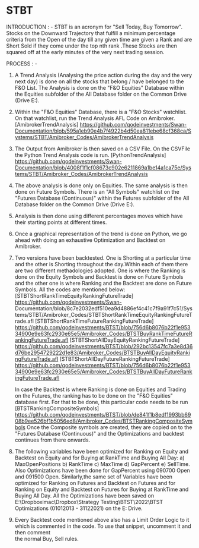 
# STBT

INTRODUCTION : -
   STBT is an acronym for "Sell Today, Buy Tomorrow". Stocks on the Downward Trajectory that fulfill a minimum percentage criteria from the Open of the day 
   till any given time are given a Rank and are Short Sold if they come under the top nth rank .These Stocks are then squared off at the early minutes of 
   the very next trading session.


PROCESS : -
1) A Trend Analysis (Analysing the price action during the day and the very next day) is done on all the stocks that belong / have belonged to the F&O List.
    The Analysis is done on the "F&O Equities" Database within the Equities subfolder of the All Database folder on the Common Drive (Drive E:).
   
2) Within the "F&O Equities" Database, there is a "F&O Stocks" watchlist. On that watchlist, run the Trend Analysis AFL Code on Amibroker.
   [AmibrokerTrendAnalysis]
   https://github.com/qodeinvestments/Swan-Documentation/blob/595a1eb90e4b7f4922b4d50ea811ebe68cf368ca/Systems/STBT/Amibroker_Codes/AmibrokerTrendAnalysis
      
3) The Output from Amibroker is then saved on a CSV File. On the CSVFile the Python Trend Analysis code is run.
   [PythonTrendAnalysis]
   https://github.com/qodeinvestments/Swan-Documentation/blob/4008f1f1cf08673c902e6211869a1be14a1ca75e/Systems/STBT/Amibroker_Codes/AmibrokerTrendAnalysis

4) The above analysis is done only on Equities. The same analysis is then done on Future Symbols. There is an "All Symbols" watchlist on the 
   "Futures Database (Continuous)" within the Futures subfolder of the All Database folder on the Common Drive (Drive E:). 

5) Analysis is then done using different percentages moves which have their starting points at different times.

6) Once a graphical representation of the trend is done on Python, we go ahead with doing an exhaustive Optimization and Backtest on Amibroker.

7) Two versions have been backtested. One is Shorting at a particular time and the other is Shorting throughout the day.Within each of them there are two
   different methadologies adopted. One is where the Ranking is done on the Equity Symbols and Backtest is done on Future Symbols and the other one is 
   where Ranking and the Backtest are done on Future Symbols.
   All the codes are mentioned below: 
   [STBTShortRankTimeEquityRankingFutureTrade] 
   https://github.com/qodeinvestments/Swan-           
   Documentation/blob/8c7e2032edf510ea9d4886ef4c41c7f9a91f7c51/Systems/STBT/Amibroker_Codes/STBTShortRankTimeEquityRankingFutureTrade.afl
   [STBTShortRankTimeFutureRankingFutureTrade]
   https://github.com/qodeinvestments/BTST/blob/756d6b8076b22f1e95334900e9e63fc2930e65e5/Amibroker_Codes/BTSTBuyRankTimeFutureRankingFutureTrade.afl
   [STBTShortAllDayEquityRankingFutureTrade]
   https://github.com/qodeinvestments/BTST/blob/292bc13547fc7a3e8d36d76be2954729222d1e83/Amibroker_Codes/BTSTBuyAllDayEquityRankingFutureTrade.afl
   [STBTShortAllDayFutureRankingFutureTrade]
   https://github.com/qodeinvestments/BTST/blob/756d6b8076b22f1e95334900e9e63fc2930e65e5/Amibroker_Codes/BTSTBuyAllDayFutureRankingFutureTrade.afl
   
   In case the Backtest is where Ranking is done on Equities and Trading on the Futures, the ranking has to be done on the "F&O Equities" database first.
   For that to be done, this particular code needs to be run [BTSTRankingCompositeSymbols]
   https://github.com/qodeinvestments/BTST/blob/de841f1b8edf1993bb6908b9ee526bf1b5056ed8/Amibroker_Codes/BTSTRankingCompositeSymbols
   Once the Composite symbols are created, they are copied on to the "Futures Database (Continuous)" and the Optimizations and backtest continues from 
   there onwards.
   
 8) The following variables have been optimized for Ranking on Equity and Backtest on Equity and for Buying at RankTime and Buying All Day: 
    a) MaxOpenPositions b) RankTime c) MaxTime d) GapPercent e) SellTime. Also Optimizations have been done for GapPercent using 090700 Open and 091500
    Open. Similarly,the same set of Variables have been optimized for Ranking on Futures and Backtest on Futures and for Ranking on Equity and Backtest on Futures
    for Buying at RankTime and Buying All Day. All the Optimizations have been saved on 
    E:\Dropboximac\Dropbox\Strategy Testing\BTST\2022\BTST Optimizations (01012013 - 31122021) on the E: Drive.
    
 9) Every Backtest code mentioned above also has a Limit Order Logic to it which is commented in the code. To use that snippet, uncomment it and then comment  
    the normal Buy, Sell rules.  
   


